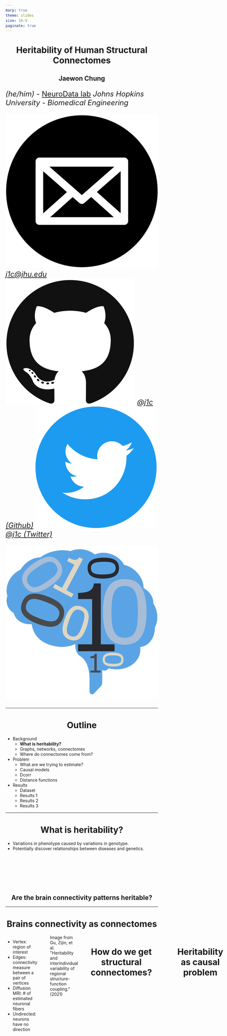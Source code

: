 ```yaml
---
marp: true
theme: slides
size: 16:9
paginate: true
---
```


<style scoped>
p {
    font-size: 24px;
}
</style>

# Heritability of Human Structural Connectomes

## Jaewon Chung

_(he/him)_ - [NeuroData lab](https://neurodata.io/)
_Johns Hopkins University - Biomedical Engineering_

![icon](../../images/mail.png) [_j1c@jhu.edu_](mailto:j1c@jhu.edu)
![icon](../../images/github.png) [_@j1c (Github)_](https://github.com/j1c)
![icon](../../images/twitter.png) [_@j1c (Twitter)_](https://twitter.com/j1c)

![bg right:45% w:500](./../../images/nd_logo_small.png)

---

# Outline

- Background
  - **What is heritability?**
  - Graphs, networks, connectomes
  - Where do connectomes come from?
- Problem
  - What are we trying to estimate?
  - Causal models
  - Dcorr
  - Distance functions
- Results
  - Dataset
  - Results 1
  - Results 2
  - Results 3

---

# What is heritability?

- Variations in phenotype caused by variations in genotype.
- Potentially discover relationships between diseases and genetics.

 <br> <br> <br>

<style scoped>
h2 {
    justify-content: center;
    text-align: center;
}
</style>


## Are the brain connectivity patterns heritable?

---

# Brains connectivity as connectomes
<!-- (aka networks or graphs) -->

<div class="columns">
<div>

- Vertex: region of interest
- Edges: connectivity measure between a pair of vertices
- Diffusion MRI: # of estimated neuronal fibers
- Undirected: neurons have no direction

</div>
<div>

![center h:500](./../../images/what_is_network.png)

</div>

<footer>
Image from Gu, Zijin, et al. "Heritability and interindividual variability of regional structure-function coupling." (2021)
</footer>

---

# How do we get structural connectomes?

<br>

![center](./../../images/m2g_pipeline.png)

---

# Heritability as causal problem

![center h:500](./../../images/dag.svg)

---

# Do genomes affect connectomes?

- Hypothesis:
  $H_0: F($<span style="color: var(--connectome)">Connectome</span>|<span style="color: var(--genome)">Genome</span>$) = F($<span style="color: var(--connectome)">Connectome</span>$)$
  $H_A: F($<span style="color: var(--connectome)">Connectome</span>|<span style="color: var(--genome)">Genome</span>$) \neq F($<span style="color: var(--connectome)">Connectome</span>$)$

- Alternatively:
  $H_0: F($<span style="color: var(--connectome)">Connectome</span>, <span style="color: var(--genome)">Genome</span>$) = F($<span style="color: var(--connectome)">Connectome</span>$)F($<span style="color: var(--genome)">Genome</span>$)$
  $H_A: F($<span style="color: var(--connectome)">Connectome</span>, <span style="color: var(--genome)">Genome</span>$) \neq F($<span style="color: var(--connectome)">Connectome</span>$)F($<span style="color: var(--genome)">Genome</span>$)$

- Known as independence testing
- Test statistic: *distance correlation (dcorr)*

---

# What is distance correlation?

- Measures dependence between two multivariate quantities.
  - For example: connectomes, genomes.
- Can detect nonlinear associations.
- Measures correlation between pairwise distances.


![center w:800](./../../images/unconditional_test.png)

---

# How to compare genomes?
- Typical twin studies do not sequence genomes.
- Coefficient of kinship ($\phi_{ij}$)
  -  Probabilities of finding particular genes as identical among subjects.

- d(<span style="color: var(--genome)">Genome</span>$_i$, <span style="color: var(--genome)">Genome</span>$_j$) = 1 - 2\phi_{ij}$.

---

# How to compare connectomes?
- Statistical modelling of connectomes!
-

- d(<span style="color: var(--connectome)">Connectome</span>$_i$, <span style="color: var(--connectome)">Connectome</span>$_j$) = $||X^{(i)} - X^{(j)}R||_F$

Insert picture of rdpg embeddings

---

# Human Connectome Project

- Brain scans from identical (monozygotic), fraternal (dizygotic), non-twin siblings.

![center w:500](./../../images/hcp_demographics.svg)


<footer>
Van Essen, David C., et al., The WU-Minn human connectome project: an overview (2013)
</footer>

---

# Monozygotic vs Dizygotic

- Assumptions:
  - Controls environment variable

Insert figure

---

# All three groups

- Assumptions:
  - Add in environmental and genetic variance

Insert figure

---

# Neuroanatomy (effect mediator)

- Literature show neuroanatomy (e.g. brain volume) is highly heritable.
- Want to test:
  $H_0: F($<span style="color: var(--neuroanatomy)">Neuroanatomy</span>, <span style="color: var(--genome)">Genome</span>$) = F($<span style="color: var(--neuroanatomy)">Neuroanatomy</span>$)F($<span style="color: var(--genome)">Genome</span>$)$
  $H_A: F($<span style="color: var(--neuroanatomy)">Neuroanatomy</span>, <span style="color: var(--genome)">Genome</span>$) \neq F($<span style="color: var(--neuroanatomy)">Neuroanatomy</span>$)F($<span style="color: var(--genome)">Genome</span>$)$

---

# New DAG

One with neuroanatomy

---

# Statistical problem

- Want a conditional independence test!
  $H_0: F($<span style="color: var(--connectome)">Conn.</span>, <span style="color: var(--genome)">Genome</span>|<span style="color: var(--neuroanatomy)">Neuro.</span>$) = F($<span style="color: var(--connectome)">Conn.</span>|<span style="color: var(--neuroanatomy)">Neuro.</span>$)F($<span style="color: var(--genome)">Genome</span>|<span style="color: var(--neuroanatomy)">Neuro.</span>$)$
  $H_A: F($<span style="color: var(--connectome)">Conn.</span>, <span style="color: var(--genome)">Genome</span>|<span style="color: var(--neuroanatomy)">Neuro.</span>$) \neq F($<span style="color: var(--connectome)">Conn.</span>|<span style="color: var(--neuroanatomy)">Neuro.</span>$)F($<span style="color: var(--genome)">Genome</span>|<span style="color: var(--neuroanatomy)">Neuro.</span>$)$

- Test statistic: Conditional distance correlation (cdcorr)

---

# What is conditional distance correlation?

- Augment distance correlation procedure with third distance matrix.
- d(<span style="color: var(--neuroanatomy)">Neuroanatomy</span>$_i$, <span style="color: var(--neuroanatomy)">Neuroanatomy</span>$_j$) = ||<span style="color: var(--neuroanatomy)">Neuroanatomy</span>$_i$ - <span style="color: var(--neuroanatomy)">Neuroanatomy</span>$_j$||$_F$

<br>

![center h:350](./../../images/conditional_test.png)

---

# Conditional Test as causal effect estimator

-

---

# Summary
![center h:250](./../../images/genome_to_connectome.png)

- Present a causal model for heritability of connectomes.
- Leveraged recent advances:
  1. Statistical models for networks, allowing meaningful comparison of connectomes.
  2. Distance and conditional distance correlation as test statistic for causal analysis$^1$.


<footer>

$^1$ Bridgeford, Eric W., et al. "Batch Effects are Causal Effects: Applications in Human Connectomics."  (2021).

</footer>

---
# Acknowledgements

#### Team

<style scoped>

p {
    font-size: 24px;
}
</style>


<div class='minipanels'>

<div>

![person](./../../images/people/mike-powell.jpg)
Mike Powell

</div>

<div>

![person](./../../images/people/bridgeford.jpg)
Eric Bridgeford

</div>

<div>

![person](./../../images/people/priebe_carey.jpg)
Carey Priebe

</div>

<div>

![person](./../../images/people/vogelstein_joshua.jpg)
Joshua Vogelstein

</div>
</div>

---


<style scoped>
h1 {
    justify-content: center;
    text-align: center;
}
</style>

<br> <br> <br> <br> <br>

# Additional slides

---

# Shortcomings - Network model
- Problems with connectome estimation.
  - Inability to determine the precise origin/termination of connections in the cortex.
    - -> false negatives
  - Crossing fibers
    - -> false positives
- RDPG can only represent subset of independent edge networks.

![center h:300](./../../images/network_models.png)

---

# Shortcomings - Model assumptions
- No interaction between genome and environment
- No epistatsis
  - Effect of one gene is dependent on another
  - Ex: black hair and baldness
- No dominance effects
- Strong assumptions in genetic distances

---

# What are environemtal effects?

- Shared
  - Common experiences of siblings living in the same household.
    - household income, the family’s living situation, the dynamics between the parents, food consumed
- Non-shared
  - Everything else
  - Epigenetics
  - Luck
  - schools, peers

---

# Random dot product graphs



---


---



---